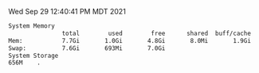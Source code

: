 Wed Sep 29 12:40:41 PM MDT 2021
```bash
System Memory
               total        used        free      shared  buff/cache   available
Mem:           7.7Gi       1.0Gi       4.8Gi       8.0Mi       1.9Gi       6.2Gi
Swap:          7.6Gi       693Mi       7.0Gi
System Storage
656M	.
```
